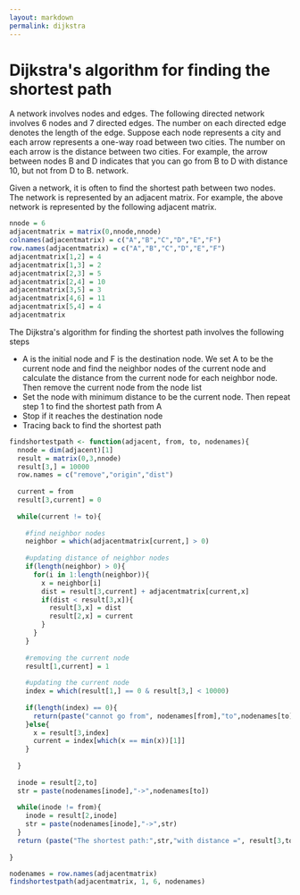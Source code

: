```yaml
---
layout: markdown
permalink: dijkstra
---
```


# Dijkstra's algorithm for finding the shortest path

A network involves nodes and edges. The following directed network involves 6 nodes and 7 directed edges. The number on each directed edge denotes the length of the edge. Suppose each node represents a city and each arrow represents a one-way road between two cities. The number on each arrow is the distance between two cities. For example, the arrow between nodes B and D indicates that you can go from B to D with distance 10, but not from D to B. network.

Given a network, it is often to find the shortest path between two nodes. The network is represented by an adjacent matrix. For example, the above network is represented by the following adjacent matrix.

```r
nnode = 6
adjacentmatrix = matrix(0,nnode,nnode)
colnames(adjacentmatrix) = c("A","B","C","D","E","F")
row.names(adjacentmatrix) = c("A","B","C","D","E","F")
adjacentmatrix[1,2] = 4
adjacentmatrix[1,3] = 2
adjacentmatrix[2,3] = 5
adjacentmatrix[2,4] = 10
adjacentmatrix[3,5] = 3
adjacentmatrix[4,6] = 11
adjacentmatrix[5,4] = 4
adjacentmatrix
```

The Dijkstra's algorithm for finding the shortest path involves the following steps

- A is the initial node and F is the destination node. We set A to be the current node and find the neighbor nodes of the current node and calculate the distance from the current node for each neighbor node. Then remove the current node from the node list
- Set the node with minimum distance to be the current node. Then repeat step 1 to find the shortest path from A
- Stop if it reaches the destination node
- Tracing back to find the shortest path

```r
findshortestpath <- function(adjacent, from, to, nodenames){
  nnode = dim(adjacent)[1]
  result = matrix(0,3,nnode)
  result[3,] = 10000
  row.names = c("remove","origin","dist")
  
  current = from
  result[3,current] = 0
  
  while(current != to){
    
    #find neighbor nodes
    neighbor = which(adjacentmatrix[current,] > 0)
    
    #updating distance of neighbor nodes
    if(length(neighbor) > 0){
      for(i in 1:length(neighbor)){
        x = neighbor[i]
        dist = result[3,current] + adjacentmatrix[current,x]
        if(dist < result[3,x]){
          result[3,x] = dist
          result[2,x] = current
        }
      }
    }
    
    #removing the current node
    result[1,current] = 1
    
    #updating the current node
    index = which(result[1,] == 0 & result[3,] < 10000)
    
    if(length(index) == 0){
      return(paste("cannot go from", nodenames[from],"to",nodenames[to]))
    }else{
      x = result[3,index]
      current = index[which(x == min(x))[1]]
    }
    
  }
  
  inode = result[2,to]
  str = paste(nodenames[inode],"->",nodenames[to])
  
  while(inode != from){
    inode = result[2,inode]
    str = paste(nodenames[inode],"->",str)
  }
  return (paste("The shortest path:",str,"with distance =", result[3,to]))
  
}

nodenames = row.names(adjacentmatrix) 
findshortestpath(adjacentmatrix, 1, 6, nodenames)
```

